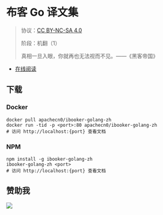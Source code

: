 <!--
    需要填充的占位符：
    
    README.md
    
        布客 Go 译文集：文档中文名
        {nameEn}：文档英文名
        {urlEn}：文档原始链接
        bkgo：域名前缀
        飞龙：负责人名称
        wizardforcel：负责人 Github 用户名
        562826179：负责人 QQ
        ibooker-golang-zh：ApacheCN 的 Github 仓库名称
        ibooker-golang-zh：DockerHub 仓库名称
        ibooker-golang-zh：PYPI 包名称
        ibooker-golang-zh：NPM 包名称
    
    CNAME
    
        bkgo：域名前缀

    index.html
    
        布客 Go 译文集：文档中文名
        #007d9c：显示颜色
        ibooker-golang-zh：ApacheCN 的 Github 仓库名称

    asset/docsify-flygon-footer.js
    
        ibooker-golang-zh：ApacheCN 的 Github 仓库名称
-->

# 布客 Go 译文集

> 协议：[CC BY-NC-SA 4.0](http://creativecommons.org/licenses/by-nc-sa/4.0/)
> 
> 阶段：机翻（1）
> 
> 真相一旦入眼，你就再也无法视而不见。——《黑客帝国》

* [在线阅读](https://bkgo.flygon.net)

## 下载

### Docker

```
docker pull apachecn0/ibooker-golang-zh
docker run -tid -p <port>:80 apachecn0/ibooker-golang-zh
# 访问 http://localhost:{port} 查看文档
```

### NPM

```
npm install -g ibooker-golang-zh
ibooker-golang-zh <port>
# 访问 http://localhost:{port} 查看文档
```

## 赞助我

![](https://img-blog.csdnimg.cn/20200112005920729.png)
